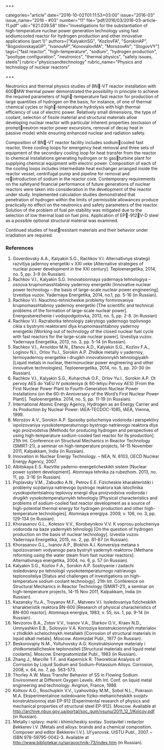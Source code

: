 +++

categories="article"
date="2016-10-02T01:11:53+03:00"
issue="2016-03"
issue_name="2016 - #03"
number="11"
file="pdf/2016/03/2016-03-article-11.pdf"
udc="621.039.58"
title="Investigations for the substantiation of high-temperature nuclear power generation technology using fast sodiumcooled reactor for hydrogen production and other innovative applications (part 1)"
authors=["KalyakinSG", "KozlovFA", "SorokinAP", "BogoslovskayaGP", "IvanovAP","KonovalovMA", "MorozovAV", "StogovVY"]
tags=["fast reactor", "high-temperature", "sodium", "hydrogen production", "pooltype configuration", "neutronics", "thermal physics", "safety issues, steels"]
rubric="physicsandtechnology"
rubric_name="Physics and technology of nuclear reactors"

+++

Neutronics and thermal physics studies of BN-VT reactor installation with 600MW thermal power demonstrated the possibility in principle to achieve the required parameters of high-temperature fast reactor for production of large quantities of hydrogen on the basis, for instance, of one of thermal chemical cycles or high-temperature hydrolysis with high thermal efficiency of use of electric power. 
Relatively small dimensions, the type of coolant, selection of fissile material and structural materials allow developing nuclear reactor with particular inherent properties (exclusion of promptneutron reactor power excursions, removal of decay heat in passive mode) while ensuring enhanced nuclear and radiation safety.

Composition of BN-VT reactor facility includes sodiumcooled fast reactor, three cooling loops for emergency heat removal and three sets of equipment of the secondary cooling loop for heat transfer from the reactor to chemical installations generating hydrogen or to gasturbine plant for supplying chemical equipment with electric power.
Composition of each of the cooling loops includes intermediate heat exchanger arranged inside the reactor vessel, centrifugal pump and pipeline for removal and reintroduction of sodium in the reactor core. 
Contemporary requirements on the safetyand financial performance of future generations of nuclear reactors were taken into consideration in the development of the reactor under study. 
Implemented calculation studies demonstrated that penetration of hydrogen within the limits of permissible allowances produce practically no effect on the neutronics and safety parameters of the reactor. 
Solution of the problem of fuel pin stability was mitigated due to the selection of low thermal load on fuel pins. 
Application of EP-912V-D steel as a possible optional structural material was examined.

Continued studies of heatresistant materials and their behavior under irradiation are required.

### References

1. Goverdovsky A.A., Kalyakin S.G., Rachkov V.I. Alternativnye strategii razvitiyа jаdernoy еnergetiki v XXI veke [Alternative strategies of nuclear power development in the XXI century]. Teploenergetika, 2014, no. 5, pp. 3-9 (in Russian).
2. Rachkov V.I., Kalyakin S.G. Innovatsionnaya yadernaya tehnologiya – osnova krupnomasshtabnoy yadernoy energetiki [Innovative nuclear power technology – the basis of large-scale nuclear power engineering]. Izvestiya vuzov. Yadernaya Energetika, 2014, no.1, pp. 5-16 (in Russian).
3. Rachkov V.I. Nauchno-tehnicheskie problemy formirovaniyа krupnomasshtabnoy yаdernoy еnergetiki [The scientific and technical problems of the formation of large-scale nuclear power]. Energosberezhenie i vodopodgotovka, 2013, no. 5, pp. 2-8. (in Russian)
4. Rachkov V.I. Razrabotka tehnologiy zakrytogo yadernogo toplivnogo cikla s bystrymi reaktorami dlya krupnomasshtabnoy yadernoy energetiki [Working out of technology of the closed nuclear fuel cycle with fast reactors for the large-scale nuclear power]. Izvestiya vuzov. Yadernaya Energetika, 2013, no. 3, pp. 5-14 (in Russian).
5. Rachkov V.I., Arnoldov M.N., Efanov A.D., Kalyakin S.G., Kozlov F.A., Loginov N.I., Orlov Yu.I., Sorokin A.P. Zhidkie metally v yadernoy, termoyadernoy energetike i drugikh innovatsionnykh tehnologiyakh [Liquid metals in nuclear, thermonuclear power engineering and other innovative technologies]. Teploenergetika, 2014, no. 5, pp. 20-30 (in Russian).
6. Rachkov V.I., Kalyakin S.G., Kuharchuk O.F., Orlov Yu.I., Sorokin A.P. Ot pervoy AES do YaEU IV pokoleniya (k 60-letiyu Pervoy AES) [From the First Nuclear Power Plant to Fourth-Generation Nuclear Power Installations (on the 60-th Anniversary of the Word’s First Nuclear Power Plant)]. Teploenergetika. 2014, no. 5, pp. 11-19 (in Russian).
7. International Atomic Energy Agency, Hydrogen as an Energy Carrier and its Production by Nuclear Power: IAEA-TECDOC-1085, IAEA, Vienna, 1999.
8. Morozov A.V., Sorokin A.P. Sposoby polucheniyа vodoroda i perspektivy ispolzovaniyа vysokotemperaturnogo bystrogo natrievogo reaktora dlyа ego proizvodstva [Methods for producing hydrogen and perspectives of using high-temperature sodium-cooled fast reactor for its production]. 21th Int. Conference on Structural Mechanics in Reactor Technology (SMIRT-21), a seminar on high-temperature projects, 14-15 November 2011, Kalpakkam, India (in Russian).
9. Innovation in Nuclear Energy Technology. – NEA, N. 6103, OECD Nuclear Energy Agency, 2007.
10. Albitskaya E.S. Razvitie yaderno-energeticheskikh sistem [Nuclear power system development]. Atomnaya tehnika za rubezhom. 2013, no. 11, pp. 3-16 (in Russian).
11. Poplavsky V.M., Zabudko A.N., Petrov E.E. Fizicheskie kharakteristiki i problemy sozdaniya natrievogo bystrogo reaktora kak istochnika vysokopotentsialnoy teplovoy energii dlya proizvodstva vodoroda i drugikh vysokotemperaturnykh tehnologiy [Physical characteristics and problems of sodium-cooled fast reactor development as a source of high-potential thermal energy for hydrogen production and other high-temperature technologies]. Atomnaya energiya. 2009, v. 106, no. 3, pp. 129-134 (in Russian).
12. Khorasanov G.L., Kolesov V.V., Korobeynikov V.V. K voprosu polucheniya vodoroda na baze yadernykh tehnologij [On the question of hydrogen production on the basis of nuclear technology]. Izvestia vuzov. Yadernaya Energetika, 2015, no. 2, pp. 81-87 (in Russian).
13. Khorasanov G.L., Ivanov A.P., Blokhin A.I. Konversiya metana s ispolzovaniem vodyanogo para bystryh yadernyh reaktorov [Methane reforming using the water steam from fast nuclear reactors]. Alternativnaya energetika, 2004, no. 6, p. 57 (in Russian).
14. Kalyakin S.G., Kozlov F.A., Sorokin A.P. Sostoyаnie i zadachi issledovaniy po tehnologii vysokotemperaturnogo natrievogo teplonositelyа [Status and challenges of investigations on high-temperature sodium coolant technology]. 21th Int. Conference on Structural Mechanics in Reactor Technology (SMIRT-21), a seminar on high-temperature projects, 14-15 Nov 2011, Kalpakkam, India (in Russian).
15. Kazansky Yu.A., Troyanov M.F., Matveev V.I. Issledovaniya fizicheskikh kharakteristik reaktora BN-600 [Research of physical characteristics of BN-600 reactor]. Atomnaya energiya, 1983, v. 55, iss. 1, pp. 9-14 (in Russian).
16. Nevzorov B.A., Zotov V.V., Ivanov V.A., Starkov O.V., Kraev N.D., Umnyashkin E.B., Solovyov V.A. Korroziyа konstrukcionnykh materialov v zhidkikh schelochnykh metallakh [Corrosion of structural materials in liquid alkali metals]. Moscow. Atomizdat Publ., 1977 (in Russian).
17. Beskorovajny N.M., Yoltuhovsky A.G. Konstruktsionnye materialy i zhidkometallicheskie teplonositeli [Structural materials and liquid metal coolants]. Moscow. Energoatomizdat Publ., 1983 (in Russian).
18. Zhang J., Marcille T.F. and Kapernick R. Theoretical Analysis of Corrosion by Liquid Sodium and Sodium-Potassium Alloys. Corrosion, 2008, v. 64, no. 7, pp. 563-573.
19. Thorley A.W. Mass Transfer Behavior of SS in Flowing Sodium Environment at Different Oxygen Levels. 4th Int. Conf. on liquid metal engineering and technology. Avignon, France, 1988.
20. Koltsov A.G., Roschupkin V.V., Lyahovitsky M.М., Sobol N.L., Pokrasin M.A. Eksperimentalnoe issledovanie fiziko-mehanicheskikh svojstv konstruktsionnoj stali EP-912 [Experimental research of physics and mechanical properties of structural steel EP-912]. Moscow. Available at http://archive.nbuv.gov.ua/portal/soc_gum/vsunu/2011_12_1/Kolcov.pdf (in Russian).
21. Metally i splavy: marki i khimicheskiy sostav. Sostavitel i redactor Bekkerev I.V. [Metals and alloys: brands and a chemical composition. Composer and editor Bekkerev I.V.]. Ul’yanovsk. UlSTU Publ., 2007. – ISBN 978-59795-0042-3. Available at http://www.bibliotekar.ru/spravochnik-73/index.htm (in Russian).